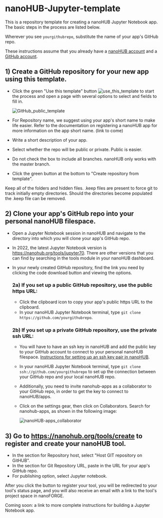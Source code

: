 # nanoHUB-Jupyter-template
This is a repository template for creating a nanoHUB Jupyter Notebook app.  The basic steps in the process are listed below. 

Wherever you see `yourgithubrepo`, substitute the name of your app's GitHub repo.  

These instructions assume that you already have a [nanoHUB account](https://nanohub.org/) and a [GitHub account](https://github.com/).

## 1) Create a GitHub repository for your new app using this template.
* Click the green "Use this template" button ![use_this_template](https://user-images.githubusercontent.com/35706811/193605808-f8e68353-bdf4-46ef-949d-4f3ea1f4c9ca.png) to start the process and open a page with several options to select and fields to fill in.

  ![GitHub_public_template](https://user-images.githubusercontent.com/35706811/193608966-c6ccad77-6af3-4031-9a8f-98b6246049d0.png)

* For Repository name, we suggest using your app's short name to make life easier.  Refer to the documentation on registering a nanoHUB app for more information on the app short name. (link to come) 
* Write a short description of your app.
* Select whether the repo will be public or private. Public is easier.
* Do not check the box to include all branches.  nanoHUB only works with the master branch.
* Click the green button at the bottom to "Create repository from template".

Keep all of the folders and hidden files.  .keep files are present to force git to track initially empty directories. Should the directories become populated the .keep file can be removed.

## 2) Clone your app's GitHub repo into your personal nanoHUB filespace.
* Open a Jupyter Notebook session in nanoHUB and navigate to the directory into which you will clone your app's GitHub repo.
* In 2022, the latest Jupyter Notebook version is https://nanohub.org/tools/jupyter70.  There are other versions that you can find by searching in the tools module in your nanoHUB dashboard.
* In your newly created GitHub repository, find the link you need by clicking the code download button and viewing the options.  

  ### 2a) If you set up a public GitHub repository, use the public https URL:  
  * Click the clipboard icon to copy your app's public https URL to the clipboard.
  * In your nanoHUB Jupyter Notebook terminal, type `git clone https://github.com/yourgithubrepo`.

  ### 2b) If you set up a private GitHub repository, use the private ssh URL:
  * You will have to have an ssh key in nanoHUB and add the public key to your GitHub account to connect to your personal nanoHUB filespace. [Instructions for setting up an ssh key pair in nanoHUB](https://nanohub.org/kb/tools/sshkeypair).
  * In your nanoHUB Jupyter Notebook terminal, type `git clone ssh://github.com/yourgithubrepo` to set up the connection between your GitHub repo and your local nanoHUB repo.
  * Additionally, you need to invite nanohub-apps as a collaborator to your GitHub repo, in order to get the key to connect to nanoHUB/apps.
  * Click on the settings gear, then click on Collaborators.  Search for nanohub-apps, as shown in the following image:

      ![nanoHUB-apps_collaborator](https://user-images.githubusercontent.com/35706811/193604665-bee75798-3029-4a18-8df0-3777d166ea38.png)

## 3) Go to https://nanohub.org/tools/create to register and create your nanoHUB tool.
* In the section for Repository host, select "Host GIT repository on GitHUB".
* In the section for Git Repository URL, paste in the URL for your app's GitHub repo.
* For publishing option, select Jupyter notebook.

After you click the button to register your tool, you will be redirected to your tool's status page, and you will also receive an email with a link to the tool's project space in nanoFORGE.

Coming soon: a link to more complete instructions for building a Jupyter Notebook app.
